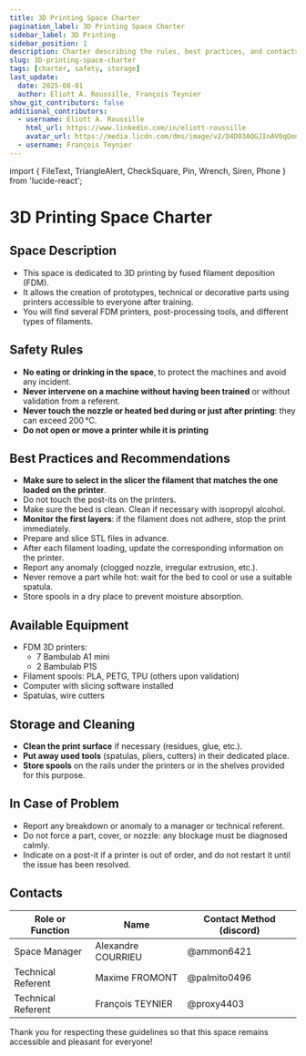 ```yaml
---
title: 3D Printing Space Charter
pagination_label: 3D Printing Space Charter
sidebar_label: 3D Printing
sidebar_position: 1
description: Charter describing the rules, best practices, and contacts for the DeVinci Fablab 3D printing space.
slug: 3D-printing-space-charter
tags: [charter, safety, storage]
last_update:
  date: 2025-08-01
  author: Eliott A. Roussille, François Teynier
show_git_contributors: false
additional_contributors:
  - username: Eliott A. Roussille
    html_url: https://www.linkedin.com/in/eliott-roussille
    avatar_url: https://media.licdn.com/dms/image/v2/D4D03AQGJInAV0qQonQ/profile-displayphoto-shrink_400_400/B4DZZZ3PrjH4Ag-/0/1745264377148?e=1758153600&v=beta&t=qUIJD-O8iwugtWxnDqAeRsp_gwPM_281yS1PFUg00Z8
  - username: François Teynier
---
```


import { FileText, TriangleAlert, CheckSquare, Pin, Wrench, Siren, Phone } from 'lucide-react';

# 3D Printing Space Charter

## <FileText size={32} /> Space Description

- This space is dedicated to 3D printing by fused filament deposition (FDM).
- It allows the creation of prototypes, technical or decorative parts using printers accessible to everyone after training.
- You will find several FDM printers, post-processing tools, and different types of filaments.

## <TriangleAlert size={32} /> Safety Rules

- **No eating or drinking in the space**, to protect the machines and avoid any incident.
- **Never intervene on a machine without having been trained** or without validation from a referent.
- **Never touch the nozzle or heated bed during or just after printing**: they can exceed 200 °C.
- **Do not open or move a printer while it is printing**

## <CheckSquare size={32} /> Best Practices and Recommendations

- **Make sure to select in the slicer the filament that matches the one loaded on the printer**.
- Do not touch the post-its on the printers.
- Make sure the bed is clean. Clean if necessary with isopropyl alcohol.
- **Monitor the first layers**: if the filament does not adhere, stop the print immediately.
- Prepare and slice STL files in advance.
- After each filament loading, update the corresponding information on the printer.
- Report any anomaly (clogged nozzle, irregular extrusion, etc.).
- Never remove a part while hot: wait for the bed to cool or use a suitable spatula.
- Store spools in a dry place to prevent moisture absorption.

## <Wrench size={32} /> Available Equipment

- FDM 3D printers:
  - 7 Bambulab A1 mini
  - 2 Bambulab P1S
- Filament spools: PLA, PETG, TPU (others upon validation)
- Computer with slicing software installed
- Spatulas, wire cutters

## <Pin size={32} /> Storage and Cleaning

- **Clean the print surface** if necessary (residues, glue, etc.).
- **Put away used tools** (spatulas, pliers, cutters) in their dedicated place.
- **Store spools** on the rails under the printers or in the shelves provided for this purpose.

## <Siren size={32} /> In Case of Problem

- Report any breakdown or anomaly to a manager or technical referent.
- Do not force a part, cover, or nozzle: any blockage must be diagnosed calmly.
- Indicate on a post-it if a printer is out of order, and do not restart it until the issue has been resolved.

## <Phone size={32} /> Contacts

| Role or Function   | Name               | Contact Method (discord) |
| ------------------ | ------------------ | ------------------------ |
| Space Manager      | Alexandre COURRIEU | @ammon6421               |
| Technical Referent | Maxime FROMONT     | @palmito0496             |
| Technical Referent | François TEYNIER   | @proxy4403               |

Thank you for respecting these guidelines so that this space remains accessible and pleasant for everyone!
